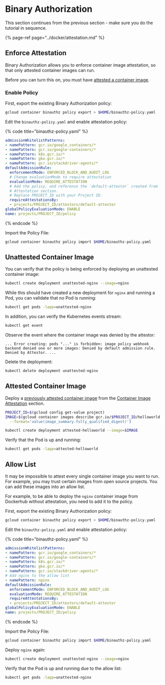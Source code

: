 # Binary Authorization

This section continues from the previous section - make sure you do the tutorial in sequence.

{% page-ref page="../docker/attestation.md" %}

## Enforce Attestation

Binary Authorization allows you to enforce container image attestation, so that only attested container images can run.

Before you can turn this on, you must have [attested a container image](../docker/attestation.md).

### Enable Policy

First, export the existing Binary Authorization policy:

```bash
gcloud container binauthz policy export > $HOME/binauthz-policy.yaml
```

Edit the `binauthz-policy.yaml` and enable attestation policy:

{% code title="binauthz-policy.yaml" %}
```yaml
admissionWhitelistPatterns:
- namePattern: gcr.io/google_containers/*
- namePattern: gcr.io/google-containers/*
- namePattern: k8s.gcr.io/*
- namePattern: gke.gcr.io/*
- namePattern: gcr.io/stackdriver-agents/*
defaultAdmissionRule:
  enforcementMode: ENFORCED_BLOCK_AND_AUDIT_LOG
  # Change evaluationMode to require attestation
  evaluationMode: REQUIRE_ATTESTATION
  # Add the policy, and reference the `default-attestor` created from
  # Attestation section.
  # Replace PROJECT_ID with your Project ID.
  requireAttestationsBy:
  - projects/PROJECT_ID/attestors/default-attestor
globalPolicyEvaluationMode: ENABLE
name: projects/PROJECT_ID/policy
```
{% endcode %}

Import the Policy File:

```bash
gcloud container binauthz policy import $HOME/binauthz-policy.yaml
```

## Unattested Container Image

You can verify that the policy is being enforced by deploying an unattested container image:

```bash
kubectl create deployment unattested-nginx --image=nginx
```

While this should have created a new deployment for `nginx` and running a Pod, you can validate that no Pod is running:

```bash
kubectl get pods -lapp=unattested-nginx
```

In addition, you can verify the Kubernetes events stream:

```bash
kubectl get event
```

Observe the event where the container image was denied by the attestor:

```text
... Error creating: pods "..." is forbidden: image policy webhook backend denied one or more images: Denied by default admission rule. Denied by Attestor. ...
```

Delete the deployment:

```bash
kubectl delete deployment unattested-nginx
```

## Attested Container Image

Deploy a [previously attested container image](../docker/attestation.md#create-an-attestation) from the [Container Image Attestation](../docker/attestation.md) section.

```bash
PROJECT_ID=$(gcloud config get-value project)
IMAGE=$(gcloud container images describe gcr.io/$PROJECT_ID/helloworld \
  --format='value(image_summary.fully_qualified_digest)')

kubectl create deployment attested-helloworld --image=$IMAGE
```

Verify that the Pod is up and running:

```bash
kubectl get pods -lapp=attested-helloworld
```

## Allow List

It may be impossible to attest every single container image you want to run. For example, you may trust certain images from open source projects. You can add these images into an allow list.

For example, to be able to deploy the `nginx` container image from Dockerhub without attestation, you need to add it to the policy.

First, export the existing Binary Authorization policy:

```bash
gcloud container binauthz policy export > $HOME/binauthz-policy.yaml
```

Edit the `binauthz-policy.yaml` and enable attestation policy:

{% code title="binauthz-policy.yaml" %}
```yaml
admissionWhitelistPatterns:
- namePattern: gcr.io/google_containers/*
- namePattern: gcr.io/google-containers/*
- namePattern: k8s.gcr.io/*
- namePattern: gke.gcr.io/*
- namePattern: gcr.io/stackdriver-agents/*
# Add nginx to the allow list
- namePattern: nginx
defaultAdmissionRule:
  enforcementMode: ENFORCED_BLOCK_AND_AUDIT_LOG
  evaluationMode: REQUIRE_ATTESTATION
  requireAttestationsBy:
  - projects/PROJECT_ID/attestors/default-attestor
globalPolicyEvaluationMode: ENABLE
name: projects/PROJECT_ID/policy
```
{% endcode %}

Import the Policy File:

```bash
gcloud container binauthz policy import $HOME/binauthz-policy.yaml
```

Deploy `nginx` again:

```bash
kubectl create deployment unattested-nginx --image=nginx
```

Verify that the Pod is up and running due to the allow list:

```bash
kubectl get pods -lapp=unattested-nginx
```

